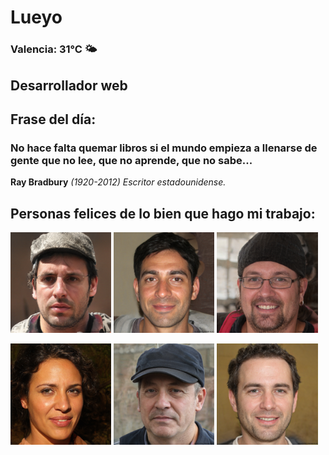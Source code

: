 # Lueyo
### Valencia:  31°C 🌤️
## Desarrollador web
## Frase del día:
<!-- START QUOTE -->
### No hace falta quemar libros si el mundo empieza a llenarse de gente que no lee, que no aprende, que no sabe...
**Ray Bradbury** *(1920-2012) Escritor estadounidense.*
<!-- END QUOTE -->






## Personas felices de lo bien que hago mi trabajo:

<p float="left">
  <img src="src/image_0.png" width="32%" />
  <img src="src/image_1.png" width="32%" /> 
  <img src="src/image_2.png" width="32%" />
</p>
<p float="left">
  <img src="src/image_3.png" width="32%" />
  <img src="src/image_4.png" width="32%" /> 
  <img src="src/image_5.png" width="32%" />
</p>
